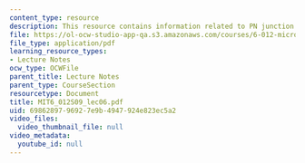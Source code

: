 ```yaml
---
content_type: resource
description: This resource contains information related to PN junction and MOS electrostatics.
file: https://ol-ocw-studio-app-qa.s3.amazonaws.com/courses/6-012-microelectronic-devices-and-circuits-spring-2009/6986289796927e9b4947924e823ec5a2_MIT6_012S09_lec06.pdf
file_type: application/pdf
learning_resource_types:
- Lecture Notes
ocw_type: OCWFile
parent_title: Lecture Notes
parent_type: CourseSection
resourcetype: Document
title: MIT6_012S09_lec06.pdf
uid: 69862897-9692-7e9b-4947-924e823ec5a2
video_files:
  video_thumbnail_file: null
video_metadata:
  youtube_id: null
---
```

